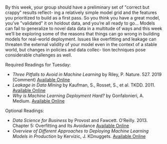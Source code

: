 By this week, your group should have a preliminary set of "correct but
crappy" results reflect- ing a relatively simple model grid and the
features you prioritized to build as a first pass. So you think you
have a great model, you’ve "validated" it on holdout data, and you’re
all ready to go&#x2026; Models can fail to generalize to novel data
data in a multitude of ways and this week we’ll be exploring some of
the reasons that things can go wrong in building models for real-world
deployment. Issues like overfitting and leakage can threaten the
external validity of your model even in the context of a stable world,
but changes in policies and data collec- tion techniques pose
considerable challenges as well. 

Required Readings for Tuesday:
- *Three Pitfalls to Avoid in Machine Learning* by Riley, P. Nature. 527. 2019 (Comment) [Available Online](https://www.nature.com/magazine-assets/d41586-019-02307-y/d41586-019-02307-y.pdf)
- *Leakage in Data Mining* by Kaufman, S., Rosset, S., et al. TKDD. 2011. [Available Online](https://www.researchgate.net/profile/Claudia_Perlich/publication/221653692_Leakage_in_Data_Mining_Formulation_Detection_and_Avoidance/links/54418bb80cf2a6a049a5a0ca/Leakage-in-Data-Mining-Formulation-Detection-and-Avoidance.pdf)
- *Why is Machine Learning Deployment Hard?* by Gonfalonieri, A. Medium. [Available Online](https://towardsdatascience.com/why-is-machine-learning-deployment-hard-443af67493cd)

Optional Readings:
- *Data Science for Business* by Provost and Fawcett. O’Reilly. 2013. Chapter 5: Overfitting and Its Avoidance [Available Online](https://learning.oreilly.com/library/view/data-science-for/9781449374273/ch05.html)
- *Overview of Different Approaches to Deploying Machine Learning Models in Production* by Kervizic, J. KDnuggets. [Available Online](https://www.kdnuggets.com/2019/06/approaches-deploying-machine-learning-production.html)
